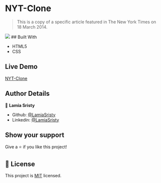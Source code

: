 # NYT-Clone
> This is a copy of a specific article featured in The New York Times on 18 March 2014.

<img src="images/nyt.png">
## Built With

- HTML5
- CSS

## Live Demo

[NYT-Clone](https://rawcdn.githack.com/LamiaSristy/nytimes-clone/7d2a29e01ee9a7318f301de67f95a5e568b3ee5b/index.html)

## Author Details

👤 **Lamia Sristy**

- Github: [@LamiaSristy](https://github.com/LamiaSristy)
- Linkedin: [@LamiaSristy](https://www.linkedin.com/in/lamia-hemayet-sristy/)

## Show your support

Give a ⭐️ if you like this project!

## 📝 License

This project is [MIT](lic.url) licensed.

